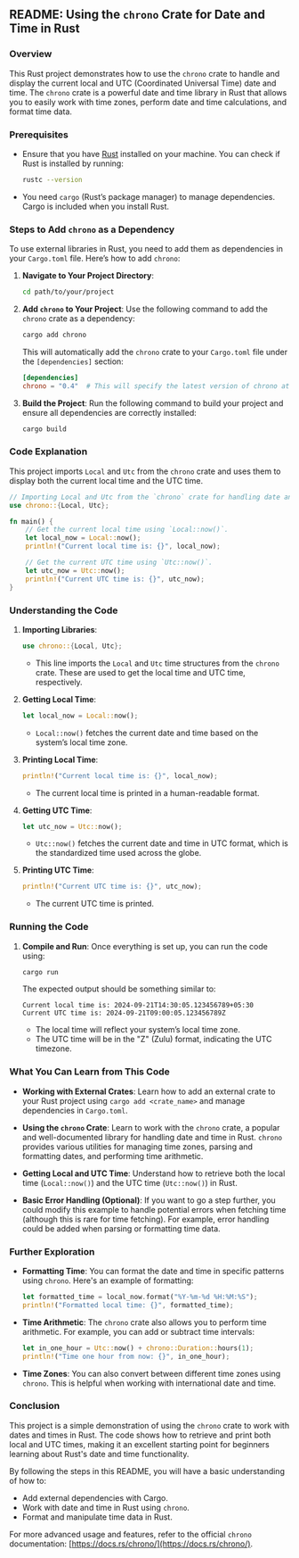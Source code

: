 ## README: Using the `chrono` Crate for Date and Time in Rust

### Overview

This Rust project demonstrates how to use the `chrono` crate to handle and display the current local and UTC (Coordinated Universal Time) date and time. The `chrono` crate is a powerful date and time library in Rust that allows you to easily work with time zones, perform date and time calculations, and format time data.

### Prerequisites

- Ensure that you have [Rust](https://www.rust-lang.org/tools/install) installed on your machine. You can check if Rust is installed by running:

  ```bash
  rustc --version
  ```

- You need `cargo` (Rust’s package manager) to manage dependencies. Cargo is included when you install Rust.

### Steps to Add `chrono` as a Dependency

To use external libraries in Rust, you need to add them as dependencies in your `Cargo.toml` file. Here’s how to add `chrono`:

1. **Navigate to Your Project Directory**:
   ```bash
   cd path/to/your/project
   ```

2. **Add `chrono` to Your Project**:
   Use the following command to add the `chrono` crate as a dependency:
   ```bash
   cargo add chrono
   ```

   This will automatically add the `chrono` crate to your `Cargo.toml` file under the `[dependencies]` section:

   ```toml
   [dependencies]
   chrono = "0.4"  # This will specify the latest version of chrono at the time of writing.
   ```

3. **Build the Project**:
   Run the following command to build your project and ensure all dependencies are correctly installed:
   ```bash
   cargo build
   ```

### Code Explanation

This project imports `Local` and `Utc` from the `chrono` crate and uses them to display both the current local time and the UTC time.

```rust
// Importing Local and Utc from the `chrono` crate for handling date and time.
use chrono::{Local, Utc};

fn main() {
    // Get the current local time using `Local::now()`.
    let local_now = Local::now();
    println!("Current local time is: {}", local_now);

    // Get the current UTC time using `Utc::now()`.
    let utc_now = Utc::now();
    println!("Current UTC time is: {}", utc_now);
}
```

### Understanding the Code

1. **Importing Libraries**:
   ```rust
   use chrono::{Local, Utc};
   ```
   - This line imports the `Local` and `Utc` time structures from the `chrono` crate. These are used to get the local time and UTC time, respectively.

2. **Getting Local Time**:
   ```rust
   let local_now = Local::now();
   ```
   - `Local::now()` fetches the current date and time based on the system’s local time zone.

3. **Printing Local Time**:
   ```rust
   println!("Current local time is: {}", local_now);
   ```
   - The current local time is printed in a human-readable format.

4. **Getting UTC Time**:
   ```rust
   let utc_now = Utc::now();
   ```
   - `Utc::now()` fetches the current date and time in UTC format, which is the standardized time used across the globe.

5. **Printing UTC Time**:
   ```rust
   println!("Current UTC time is: {}", utc_now);
   ```
   - The current UTC time is printed.

### Running the Code

1. **Compile and Run**:
   Once everything is set up, you can run the code using:
   ```bash
   cargo run
   ```

   The expected output should be something similar to:

   ```
   Current local time is: 2024-09-21T14:30:05.123456789+05:30
   Current UTC time is: 2024-09-21T09:00:05.123456789Z
   ```

   - The local time will reflect your system’s local time zone.
   - The UTC time will be in the "Z" (Zulu) format, indicating the UTC timezone.

### What You Can Learn from This Code

- **Working with External Crates**: 
  Learn how to add an external crate to your Rust project using `cargo add <crate_name>` and manage dependencies in `Cargo.toml`.

- **Using the `chrono` Crate**: 
  Learn to work with the `chrono` crate, a popular and well-documented library for handling date and time in Rust. `chrono` provides various utilities for managing time zones, parsing and formatting dates, and performing time arithmetic.

- **Getting Local and UTC Time**: 
  Understand how to retrieve both the local time (`Local::now()`) and the UTC time (`Utc::now()`) in Rust.

- **Basic Error Handling (Optional)**:
  If you want to go a step further, you could modify this example to handle potential errors when fetching time (although this is rare for time fetching). For example, error handling could be added when parsing or formatting time data.

### Further Exploration

- **Formatting Time**:
  You can format the date and time in specific patterns using `chrono`. Here's an example of formatting:

  ```rust
  let formatted_time = local_now.format("%Y-%m-%d %H:%M:%S");
  println!("Formatted local time: {}", formatted_time);
  ```

- **Time Arithmetic**:
  The `chrono` crate also allows you to perform time arithmetic. For example, you can add or subtract time intervals:

  ```rust
  let in_one_hour = Utc::now() + chrono::Duration::hours(1);
  println!("Time one hour from now: {}", in_one_hour);
  ```

- **Time Zones**:
  You can also convert between different time zones using `chrono`. This is helpful when working with international date and time.

### Conclusion

This project is a simple demonstration of using the `chrono` crate to work with dates and times in Rust. The code shows how to retrieve and print both local and UTC times, making it an excellent starting point for beginners learning about Rust's date and time functionality.

By following the steps in this README, you will have a basic understanding of how to:
- Add external dependencies with Cargo.
- Work with date and time in Rust using `chrono`.
- Format and manipulate time data in Rust.

For more advanced usage and features, refer to the official `chrono` documentation: [https://docs.rs/chrono/](https://docs.rs/chrono/).